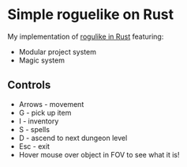 # Simple roguelike on Rust
My implementation of [rogulike in Rust](https://tomassedovic.github.io/roguelike-tutorial/index.html) featuring:
* Modular project system
* Magic system

## Controls
* Arrows - movement
* G - pick up item
* I - inventory
* S - spells
* D - ascend to next dungeon level
* Esc - exit
* Hover mouse over object in FOV to see what it is!
